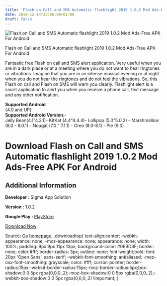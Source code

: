 ```yaml
---
title: 'Flash on Call and SMS Automatic flashlight 2019 1.0.2 Mod Ads-Free APK For Android'
date: 2019-12-14T22:56:00+01:00
draft: false
---
```


![Flash on Call and SMS Automatic flashlight 2019 1.0.2 Mod Ads-Free APK For Android](https://i1.wp.com/apkhome.net/wp-content/uploads/2019/12/Flash-on-Call-and-SMS-Automatic-flashlight-2019-1.0.2-Mod-Ads-Free.png "Flash on Call and SMS Automatic flashlight 2019 1.0.2 Mod Ads-Free APK For Android")

  

Flash on Call and SMS Automatic flashlight 2019 1.0.2 Mod Ads-Free APK For Android

Fantastic free Flash on call and SMS alert application. Very useful when you are in a dark place or at a meeting where you do not want to hear ringtones or vibrations. Imagine that you are in an intense musical evening or at night when you do not hear the ringtones and do not feel the vibrations. So, this Flash on call and Flash on SMS will warn you clearly. Flashlight alert is a smart application to alert you when you receive a phone call, text message and any other notification.

**Supported Android**  
{4.0 and UP}  
**Supported Android Version**:-  
Jelly Bean(4.1"4.3.1)- KitKat (4.4"4.4.4)- Lollipop (5.0"5.0.2) - Marshmallow (6.0 - 6.0.1) - Nougat (7.0 " 7.1.1) - Oreo (8.0-8.1) - Pie (9.0)

Download Flash on Call and SMS Automatic flashlight 2019 1.0.2 Mod Ads-Free APK For Android
===========================================================================================

Additional Information
----------------------

**Developer :** Sigma App Solution

**Version :** 1.0.2

**Google Play :** [PlayStore](https://play.google.com/store/apps/details?id=com.sigmaappsolution.flashalertoncallsms)

  

[Download Now](https://store4app.co/post/flash-on-call-and-sms-automatic-flashlight-2019-1-0-2-mod-ads-free-apk-for-android_1576351248)

  
Source: [Go homepage.](https://store4app.co/post/flash-on-call-and-sms-automatic-flashlight-2019-1-0-2-mod-ads-free-apk-for-android_1576351248) .downloadtop{ text-align:center; -webkit-appearance: none; -moz-appearance: none; appearance: none; width: 100%; padding: 9px 9px 11px 13px; background-color: #0EBD3F; border: none; color:#fff; border-radius: 3px; outline: none; font-weight;bold; font: 20px 'Open Sans', sans-serif; -webkit-font-smoothing: antialiased; -moz-osx-font-smoothing: grayscale; color: #fff; cursor: pointer; border-radius:15px;-webkit-border-radius:15px;-moz-border-radius:5px;box-shadow:0 0 5px rgba(0,0,0,.2);-moz-box-shadow:0 0 5px rgba(0,0,0,.2);-webkit-box-shadow:0 0 5px rgba(0,0,0,.2) !important; }